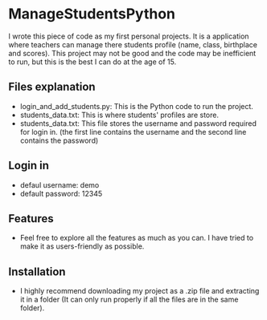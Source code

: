
# ManageStudentsPython

I wrote this piece of code as my first personal projects. It is a application where teachers can manage there students profile (name, class, birthplace and scores). This project may not be good and the code may be inefficient to run, but this is the best I can do at the age of 15.


## Files explanation

- login_and_add_students.py: This is the Python code to run the project.
- students_data.txt: This is where students' profiles are store.
- students_data.txt: This file stores the username and password required for login in. (the first line contains the username and the second line contains the password)

## Login in

- defaul username: demo
- default password: 12345


## Features

- Feel free to explore all the features as much as you can. I have tried to make it as users-friendly as possible.


## Installation

- I highly recommend downloading my project as a .zip file and extracting it in a folder (It can only run properly if all the files are in the same folder).
    
